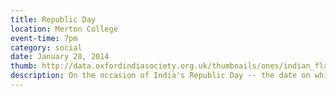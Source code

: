 ```yaml
---
title: Republic Day
location: Merton College
event-time: 7pm
category: social
date: January 28, 2014
thumb: http://data.oxfordindiasociety.org.uk/thumbnails/ones/indian_flag.jpg
description: On the occasion of India's Republic Day -- the date on which the country's constitution came into force -- OIS organised a formal dinner at Merton College which was attended by various invited guests, students and staff of the University.
---
```

